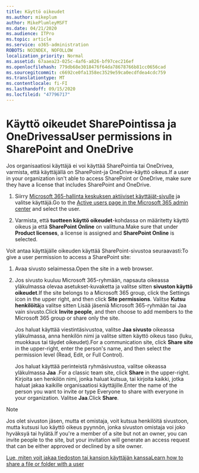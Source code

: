 ```yaml
---
title: Käyttö oikeudet
ms.author: mikeplum
author: MikePlumleyMSFT
ms.date: 04/21/2020
ms.audience: ITPro
ms.topic: article
ms.service: o365-administration
ROBOTS: NOINDEX, NOFOLLOW
localization_priority: Normal
ms.assetid: 67aaea23-025c-4af6-a826-bf97cec216ef
ms.openlocfilehash: 779db68e3018476f64da78678766b81cc0656cad
ms.sourcegitcommit: c6692ce0fa1358ec3529e59ca0ecdfdea4cdc759
ms.translationtype: MT
ms.contentlocale: fi-FI
ms.lasthandoff: 09/15/2020
ms.locfileid: "47796717"
---
```

# <a name="user-permissions-in-sharepoint-and-onedrive"></a><span data-ttu-id="2a212-102">Käyttö oikeudet SharePointissa ja OneDrivessa</span><span class="sxs-lookup"><span data-stu-id="2a212-102">User permissions in SharePoint and OneDrive</span></span>

<span data-ttu-id="2a212-103">Jos organisaatiosi käyttäjä ei voi käyttää SharePointia tai OneDrivea, varmista, että käyttäjällä on SharePoint-ja OneDrive-käyttö oikeus.</span><span class="sxs-lookup"><span data-stu-id="2a212-103">If a user in your organization isn't able to access SharePoint or OneDrive, make sure they have a license that includes SharePoint and OneDrive.</span></span> 
  
1. <span data-ttu-id="2a212-104">Siirry [Microsoft 365-hallinta keskuksen aktiiviset käyttäjät-sivulle](https://portal.office.com/adminportal/home#/users) ja valitse käyttäjä.</span><span class="sxs-lookup"><span data-stu-id="2a212-104">Go to the [Active users page in the Microsoft 365 admin center](https://portal.office.com/adminportal/home#/users) and select the user.</span></span> 
    
2. <span data-ttu-id="2a212-105">Varmista, että **tuotteen käyttö oikeudet**-kohdassa on määritetty käyttö oikeus ja että **SharePoint Online** on valittuna.</span><span class="sxs-lookup"><span data-stu-id="2a212-105">Make sure that under **Product licenses**, a license is assigned and **SharePoint Online** is selected.</span></span> 
    
 <span data-ttu-id="2a212-106">Voit antaa käyttäjälle oikeuden käyttää SharePoint-sivustoa seuraavasti:</span><span class="sxs-lookup"><span data-stu-id="2a212-106">To give a user permission to access a SharePoint site:</span></span> 
  
1. <span data-ttu-id="2a212-107">Avaa sivusto selaimessa.</span><span class="sxs-lookup"><span data-stu-id="2a212-107">Open the site in a web browser.</span></span>
    
2. <span data-ttu-id="2a212-108">Jos sivusto kuuluu Microsoft 365-ryhmään, napsauta oikeassa yläkulmassa olevaa asetukset-kuvaketta ja valitse sitten **sivuston käyttö oikeudet**.</span><span class="sxs-lookup"><span data-stu-id="2a212-108">If the site belongs to a Microsoft 365 group, click the Settings icon in the upper right, and then click **Site permissions**.</span></span> <span data-ttu-id="2a212-109">Valitse **Kutsu henkilöitä**ja valitse sitten Lisää jäseniä Microsoft 365-ryhmään tai Jaa vain sivusto.</span><span class="sxs-lookup"><span data-stu-id="2a212-109">Click **Invite people**, and then choose to add members to the Microsoft 365 group or share only the site.</span></span> 
    
    <span data-ttu-id="2a212-110">Jos haluat käyttää viestintäsivustoa, valitse **Jaa sivusto** oikeassa yläkulmassa, anna henkilön nimi ja valitse sitten käyttö oikeus taso (luku, muokkaus tai täydet oikeudet).</span><span class="sxs-lookup"><span data-stu-id="2a212-110">For a communication site, click **Share site** in the upper-right, enter the person's name, and then select the permission level (Read, Edit, or Full Control).</span></span> 
    
    <span data-ttu-id="2a212-111">Jos haluat käyttää perinteistä ryhmäsivustoa, valitse oikeassa yläkulmassa **Jaa** .</span><span class="sxs-lookup"><span data-stu-id="2a212-111">For a classic team site, click **Share** in the upper-right.</span></span> <span data-ttu-id="2a212-112">Kirjoita sen henkilön nimi, jonka haluat kutsua, tai kirjoita kaikki, jotka haluat jakaa kaikille organisaatiosi käyttäjille.</span><span class="sxs-lookup"><span data-stu-id="2a212-112">Enter the name of the person you want to invite or type Everyone to share with everyone in your organization.</span></span> <span data-ttu-id="2a212-113">Valitse **Jaa**.</span><span class="sxs-lookup"><span data-stu-id="2a212-113">Click **Share**.</span></span>
    
> [!NOTE]
> <span data-ttu-id="2a212-114">Jos olet sivuston jäsen, mutta et omistaja, voit kutsua henkilöitä sivustoon, mutta kutsusi luo käyttö oikeus pyynnön, jonka sivuston omistaja voi joko hyväksyä tai hylätä.</span><span class="sxs-lookup"><span data-stu-id="2a212-114">If you're a member of a site but not an owner, you can invite people to the site, but your invitation will generate an access request that can be either approved or declined by a site owner.</span></span> 
  
[<span data-ttu-id="2a212-115">Lue, miten voit jakaa tiedoston tai kansion käyttäjän kanssa</span><span class="sxs-lookup"><span data-stu-id="2a212-115">Learn how to share a file or folder with a user</span></span>](https://go.microsoft.com/fwlink/?linkid=533408)
  

